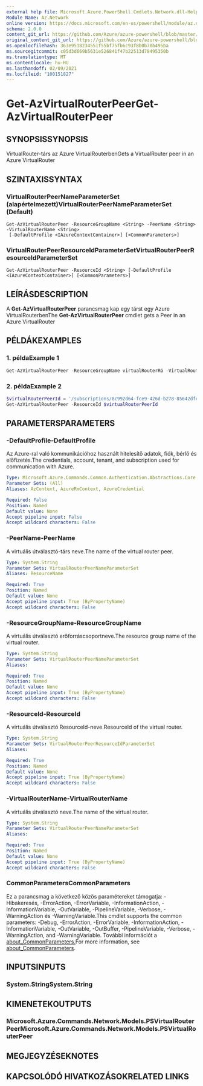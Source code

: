 ```yaml
---
external help file: Microsoft.Azure.PowerShell.Cmdlets.Network.dll-Help.xml
Module Name: Az.Network
online version: https://docs.microsoft.com/en-us/powershell/module/az.network/get-azvirtualrouterpeer
schema: 2.0.0
content_git_url: https://github.com/Azure/azure-powershell/blob/master/src/Network/Network/help/Get-AzVirtualRouterPeer.md
original_content_git_url: https://github.com/Azure/azure-powershell/blob/master/src/Network/Network/help/Get-AzVirtualRouterPeer.md
ms.openlocfilehash: 363e9518234551f55bf75fb6c93f8b0b70b495ba
ms.sourcegitcommit: c05d3d669b5631e526841f47b22513d78495350b
ms.translationtype: MT
ms.contentlocale: hu-HU
ms.lasthandoff: 02/09/2021
ms.locfileid: "100151827"
---
```

# <span data-ttu-id="8dab2-101">Get-AzVirtualRouterPeer</span><span class="sxs-lookup"><span data-stu-id="8dab2-101">Get-AzVirtualRouterPeer</span></span>

## <span data-ttu-id="8dab2-102">SYNOPSIS</span><span class="sxs-lookup"><span data-stu-id="8dab2-102">SYNOPSIS</span></span>
<span data-ttu-id="8dab2-103">VirtualRouter-társ az Azure VirtualRouterben</span><span class="sxs-lookup"><span data-stu-id="8dab2-103">Gets a VirtualRouter peer in an Azure VirtualRouter</span></span>

## <span data-ttu-id="8dab2-104">SZINTAXIS</span><span class="sxs-lookup"><span data-stu-id="8dab2-104">SYNTAX</span></span>

### <span data-ttu-id="8dab2-105">VirtualRouterPeerNameParameterSet (alapértelmezett)</span><span class="sxs-lookup"><span data-stu-id="8dab2-105">VirtualRouterPeerNameParameterSet (Default)</span></span>
```
Get-AzVirtualRouterPeer -ResourceGroupName <String> -PeerName <String> -VirtualRouterName <String>
 [-DefaultProfile <IAzureContextContainer>] [<CommonParameters>]
```

### <span data-ttu-id="8dab2-106">VirtualRouterPeerResourceIdParameterSet</span><span class="sxs-lookup"><span data-stu-id="8dab2-106">VirtualRouterPeerResourceIdParameterSet</span></span>
```
Get-AzVirtualRouterPeer -ResourceId <String> [-DefaultProfile <IAzureContextContainer>] [<CommonParameters>]
```

## <span data-ttu-id="8dab2-107">LEÍRÁS</span><span class="sxs-lookup"><span data-stu-id="8dab2-107">DESCRIPTION</span></span>
<span data-ttu-id="8dab2-108">A **Get-AzVirtualRouterPeer** parancsmag kap egy társt egy Azure VirtualRouterben</span><span class="sxs-lookup"><span data-stu-id="8dab2-108">The **Get-AzVirtualRouterPeer** cmdlet gets a Peer in an Azure VirtualRouter</span></span>

## <span data-ttu-id="8dab2-109">PÉLDÁK</span><span class="sxs-lookup"><span data-stu-id="8dab2-109">EXAMPLES</span></span>

### <span data-ttu-id="8dab2-110">1. példa</span><span class="sxs-lookup"><span data-stu-id="8dab2-110">Example 1</span></span>
```powershell
Get-AzVirtualRouterPeer -ResourceGroupName virtualRouterRG -VirtualRouterName virtualRouter -PeerName csr
```

### <span data-ttu-id="8dab2-111">2. példa</span><span class="sxs-lookup"><span data-stu-id="8dab2-111">Example 2</span></span>
```powershell
$virtualRouterPeerId = '/subscriptions/8c992d64-fce9-426d-b278-85642dfeab03/resourceGroups/virtualRouterRG/providers/Microsoft.Network/virtualRouters/virtualRouter/peerings/csr'
Get-AzVirtualRouterPeer -ResourceId $virtualRouterPeerId
```

## <span data-ttu-id="8dab2-112">PARAMETERS</span><span class="sxs-lookup"><span data-stu-id="8dab2-112">PARAMETERS</span></span>

### <span data-ttu-id="8dab2-113">-DefaultProfile</span><span class="sxs-lookup"><span data-stu-id="8dab2-113">-DefaultProfile</span></span>
<span data-ttu-id="8dab2-114">Az Azure-ral való kommunikációhoz használt hitelesítő adatok, fiók, bérlő és előfizetés.</span><span class="sxs-lookup"><span data-stu-id="8dab2-114">The credentials, account, tenant, and subscription used for communication with Azure.</span></span>

```yaml
Type: Microsoft.Azure.Commands.Common.Authentication.Abstractions.Core.IAzureContextContainer
Parameter Sets: (All)
Aliases: AzContext, AzureRmContext, AzureCredential

Required: False
Position: Named
Default value: None
Accept pipeline input: False
Accept wildcard characters: False
```

### <span data-ttu-id="8dab2-115">-PeerName</span><span class="sxs-lookup"><span data-stu-id="8dab2-115">-PeerName</span></span>
<span data-ttu-id="8dab2-116">A virtuális útválasztó-társ neve.</span><span class="sxs-lookup"><span data-stu-id="8dab2-116">The name of the virtual router peer.</span></span>

```yaml
Type: System.String
Parameter Sets: VirtualRouterPeerNameParameterSet
Aliases: ResourceName

Required: True
Position: Named
Default value: None
Accept pipeline input: True (ByPropertyName)
Accept wildcard characters: False
```

### <span data-ttu-id="8dab2-117">-ResourceGroupName</span><span class="sxs-lookup"><span data-stu-id="8dab2-117">-ResourceGroupName</span></span>
<span data-ttu-id="8dab2-118">A virtuális útválasztó erőforráscsoportneve.</span><span class="sxs-lookup"><span data-stu-id="8dab2-118">The resource group name of the virtual router.</span></span>

```yaml
Type: System.String
Parameter Sets: VirtualRouterPeerNameParameterSet
Aliases:

Required: True
Position: Named
Default value: None
Accept pipeline input: True (ByPropertyName)
Accept wildcard characters: False
```

### <span data-ttu-id="8dab2-119">-ResourceId</span><span class="sxs-lookup"><span data-stu-id="8dab2-119">-ResourceId</span></span>
<span data-ttu-id="8dab2-120">A virtuális útválasztó ResourceId-neve.</span><span class="sxs-lookup"><span data-stu-id="8dab2-120">ResourceId of the virtual router.</span></span>

```yaml
Type: System.String
Parameter Sets: VirtualRouterPeerResourceIdParameterSet
Aliases:

Required: True
Position: Named
Default value: None
Accept pipeline input: True (ByPropertyName)
Accept wildcard characters: False
```

### <span data-ttu-id="8dab2-121">-VirtualRouterName</span><span class="sxs-lookup"><span data-stu-id="8dab2-121">-VirtualRouterName</span></span>
<span data-ttu-id="8dab2-122">A virtuális útválasztó neve.</span><span class="sxs-lookup"><span data-stu-id="8dab2-122">The name of the virtual router.</span></span>

```yaml
Type: System.String
Parameter Sets: VirtualRouterPeerNameParameterSet
Aliases:

Required: True
Position: Named
Default value: None
Accept pipeline input: True (ByPropertyName)
Accept wildcard characters: False
```

### <span data-ttu-id="8dab2-123">CommonParameters</span><span class="sxs-lookup"><span data-stu-id="8dab2-123">CommonParameters</span></span>
<span data-ttu-id="8dab2-124">Ez a parancsmag a következő közös paramétereket támogatja: -Hibakeresés, -ErrorAction, -ErrorVariable, -InformationAction, -InformationVariable, -OutVariable, -PipelineVariable, -Verbose, -WarningAction és -WarningVariable.</span><span class="sxs-lookup"><span data-stu-id="8dab2-124">This cmdlet supports the common parameters: -Debug, -ErrorAction, -ErrorVariable, -InformationAction, -InformationVariable, -OutVariable, -OutBuffer, -PipelineVariable, -Verbose, -WarningAction, and -WarningVariable.</span></span> <span data-ttu-id="8dab2-125">További információt a [about_CommonParameters.](http://go.microsoft.com/fwlink/?LinkID=113216)</span><span class="sxs-lookup"><span data-stu-id="8dab2-125">For more information, see [about_CommonParameters](http://go.microsoft.com/fwlink/?LinkID=113216).</span></span>

## <span data-ttu-id="8dab2-126">INPUTS</span><span class="sxs-lookup"><span data-stu-id="8dab2-126">INPUTS</span></span>

### <span data-ttu-id="8dab2-127">System.String</span><span class="sxs-lookup"><span data-stu-id="8dab2-127">System.String</span></span>

## <span data-ttu-id="8dab2-128">KIMENETEK</span><span class="sxs-lookup"><span data-stu-id="8dab2-128">OUTPUTS</span></span>

### <span data-ttu-id="8dab2-129">Microsoft.Azure.Commands.Network.Models.PSVirtualRouterPeer</span><span class="sxs-lookup"><span data-stu-id="8dab2-129">Microsoft.Azure.Commands.Network.Models.PSVirtualRouterPeer</span></span>

## <span data-ttu-id="8dab2-130">MEGJEGYZÉSEK</span><span class="sxs-lookup"><span data-stu-id="8dab2-130">NOTES</span></span>

## <span data-ttu-id="8dab2-131">KAPCSOLÓDÓ HIVATKOZÁSOK</span><span class="sxs-lookup"><span data-stu-id="8dab2-131">RELATED LINKS</span></span>
